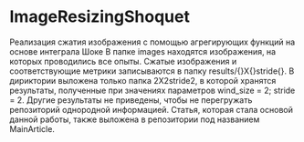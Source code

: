 # ImageResizingShoquet
Реализация сжатия изображения с помощью агрегирующих функций на основе интеграла Шоке
В папке images находятся изображения, на которых проводились все опыты. Сжатые изображения и соответствующие метрики записываются в папку
results/{}X{}stride{}. В дириктории выложена только папка 2X2stride2, в которой хранятся результаты, полученные при значениях параметров
wind_size = 2; stride = 2. Другие результаты не приведены, чтобы не перегружать репозиторий однородной информацией.
Статья, которая стала основой данной работы, также выложена в репозитории под названием MainArticle.
